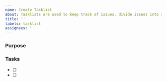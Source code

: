 ```yaml
---
name: Create Tasklist
about: Tasklists are used to keep track of issues, divide issues into smaller subtasks, and create new relationships between issues
title: ''
labels: tasklist
assignees: ''
---
```

<!--
Tasklist guidelines:
- Considering pinning the tasklist issue
- Add the tasklist issue and task issues to the Software project
- To create a task from an existing issue, reference its number: e.g., #739
    - Tasks cannot be created from closed issues or issues with linked pull requests
- If a PR resolves a task that isn't an issue, convert it to one
-->

### Purpose
<!-- What does this tasklist track? -->

### Tasks
<!-- The tasklist itself -->

- [ ] <!-- Issue number or description: --> 
- [ ] <!-- Issue number or description: --> 
